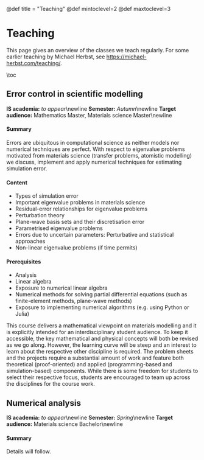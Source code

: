 @def title = "Teaching"
@def mintoclevel=2
@def maxtoclevel=3

# Teaching

This page gives an overview of the classes we teach regularly.
For some earlier teaching by Michael Herbst, see <https://michael-herbst.com/teaching/>.

\toc

## Error control in scientific modelling
**IS academia:** *to appear*\newline
**Semester:** *Autumn*\newline
**Target audience:** Mathematics Master, Materials science Master\newline

#### Summary
Errors are ubiquitous in computational science as neither models nor numerical
techniques are perfect. With respect to eigenvalue problems motivated from
materials science (transfer problems, atomistic modelling) we discuss,
implement and apply numerical techniques for estimating simulation error.

#### Content
* Types of simulation error
* Important eigenvalue problems in materials science
* Residual-error relationships for eigenvalue problems
* Perturbation theory
* Plane-wave basis sets and their discretisation error
* Parametrised eigenvalue problems
* Errors due to uncertain parameters: Perturbative and statistical approaches
* Non-linear eigenvalue problems (if time permits)

#### Prerequisites
* Analysis
* Linear algebra
* Exposure to numerical linear algebra
* Numerical methods for solving partial differential equations (such as finite-element methods, plane-wave methods)
* Exposure to implementing numerical algorithms (e.g. using Python or Julia)

This course delivers a mathematical viewpoint on materials modelling and it is explicitly intended for an interdisciplinary student audience. To keep it accessible, the key mathematical and physical concepts will both be revised as we go along. However, the learning curve will be steep and an interest to learn about the respective other discipline is required. The problem sheets and the projects require a substantial amount of work and feature both theoretical (proof-oriented) and applied (programming-based and simulation-based) components. While there is some freedom for students to select their respective focus, students are encouraged to team up across the disciplines for the course work.

## Numerical analysis
**IS academia:** *to appear*\newline
**Semester:** *Spring*\newline
**Target audience:** Materials science Bachelor\newline

#### Summary
Details will follow.
